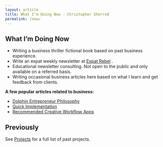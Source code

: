 ```yaml
---
layout: article
title: What I'm Doing Now - Christopher Sherrod
permalink: /now/
---
```

## What I’m Doing Now
- Writing a business thriller fictional book based on past business experience.
- Write an expat weekly newsletter at [Expat Rebel](https://expatrebel.com) .
- Educational newsletter consulting. Not open to the public and only available on a referred basis.
- Writing occasional business articles here based on what I learn and get feedback from clients.

**A few popular articles related to business:**
- [Dolphin Entrepreneur Philosophy](https://christophersherrod.com/dolphin-entrepreneur/)
- [Quick Implementation](https://christophersherrod.com/implement-quickly/)
- [Recommended Creative Workflow Apps](https://christophersherrod.com/workflow/)

## Previously
See [Projects](https://christophersherrod.com/projects) for a full list of past projects.
